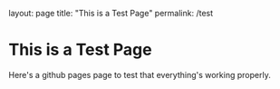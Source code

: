 layout: page
title: "This is a Test Page"
permalink: /test

# This is a Test Page
Here's a github pages page to test that everything's working properly.
